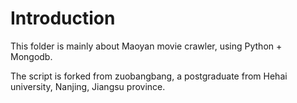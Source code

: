 # Introduction
This folder is mainly about Maoyan movie crawler, using Python + Mongodb.

The script is forked from zuobangbang, a postgraduate from Hehai university, Nanjing, Jiangsu province.
